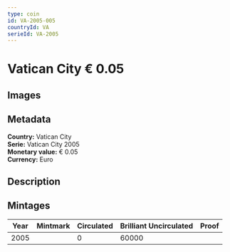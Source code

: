```yaml
---
type: coin
id: VA-2005-005
countryId: VA
serieId: VA-2005
---
```


# Vatican City € 0.05

## Images


## Metadata

**Country:** Vatican City\
**Serie:** Vatican City 2005\
**Monetary value:** € 0.05\
**Currency:** Euro

## Description


## Mintages

| Year | Mintmark | Circulated | Brilliant Uncirculated | Proof |
| ---- | -------- | ---------- | ---------------------- | ----- |
| 2005 |  | 0| 60000 |  |
